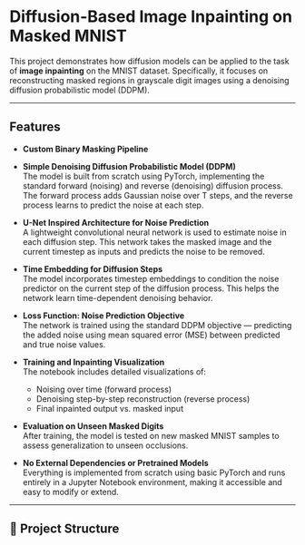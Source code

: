 # Diffusion-Based Image Inpainting on Masked MNIST

This project demonstrates how diffusion models can be applied to the task of **image inpainting** on the MNIST dataset. Specifically, it focuses on reconstructing masked regions in grayscale digit images using a denoising diffusion probabilistic model (DDPM).

---

## Features

- **Custom Binary Masking Pipeline**  

- **Simple Denoising Diffusion Probabilistic Model (DDPM)**  
  The model is built from scratch using PyTorch, implementing the standard forward (noising) and reverse (denoising) diffusion process. The forward process adds Gaussian noise over T steps, and the reverse process learns to predict the noise at each step.

- **U-Net Inspired Architecture for Noise Prediction**  
  A lightweight convolutional neural network is used to estimate noise in each diffusion step. This network takes the masked image and the current timestep as inputs and predicts the noise to be removed.

- **Time Embedding for Diffusion Steps**  
  The model incorporates timestep embeddings to condition the noise predictor on the current step of the diffusion process. This helps the network learn time-dependent denoising behavior.

- **Loss Function: Noise Prediction Objective**  
  The network is trained using the standard DDPM objective — predicting the added noise using mean squared error (MSE) between predicted and true noise values.

- **Training and Inpainting Visualization**  
  The notebook includes detailed visualizations of:
  - Noising over time (forward process)
  - Denoising step-by-step reconstruction (reverse process)
  - Final inpainted output vs. masked input

- **Evaluation on Unseen Masked Digits**  
  After training, the model is tested on new masked MNIST samples to assess generalization to unseen occlusions.

- **No External Dependencies or Pretrained Models**  
  Everything is implemented from scratch using basic PyTorch and runs entirely in a Jupyter Notebook environment, making it accessible and easy to modify or extend.


---

## 📂 Project Structure

